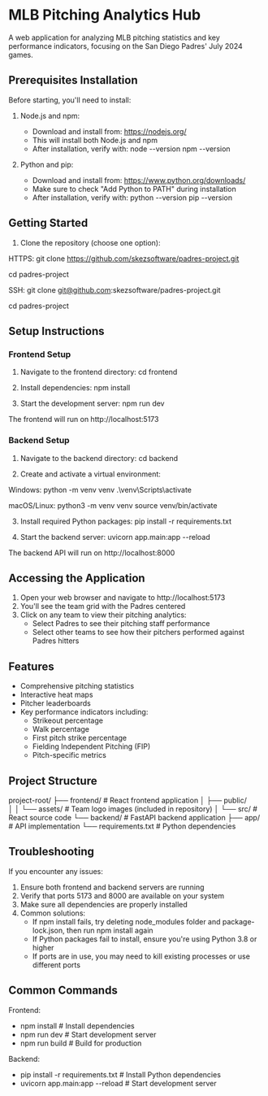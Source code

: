 # MLB Pitching Analytics Hub

A web application for analyzing MLB pitching statistics and key performance indicators, focusing on the San Diego Padres' July 2024 games.

## Prerequisites Installation

Before starting, you'll need to install:

1. Node.js and npm:
   - Download and install from: https://nodejs.org/
   - This will install both Node.js and npm
   - After installation, verify with:
     node --version
     npm --version

2. Python and pip:
   - Download and install from: https://www.python.org/downloads/
   - Make sure to check "Add Python to PATH" during installation
   - After installation, verify with:
     python --version
     pip --version

## Getting Started

1. Clone the repository (choose one option):

HTTPS:
git clone https://github.com/skezsoftware/padres-project.git

cd padres-project

SSH:
git clone git@github.com:skezsoftware/padres-project.git

cd padres-project


## Setup Instructions

### Frontend Setup

1. Navigate to the frontend directory:
cd frontend

2. Install dependencies:
npm install

3. Start the development server:
npm run dev

The frontend will run on http://localhost:5173

### Backend Setup

1. Navigate to the backend directory:
cd backend

2. Create and activate a virtual environment:

Windows:
python -m venv venv
.\venv\Scripts\activate

macOS/Linux:
python3 -m venv venv
source venv/bin/activate

3. Install required Python packages:
pip install -r requirements.txt

4. Start the backend server:
uvicorn app.main:app --reload

The backend API will run on http://localhost:8000

## Accessing the Application

1. Open your web browser and navigate to http://localhost:5173
2. You'll see the team grid with the Padres centered
3. Click on any team to view their pitching analytics:
   - Select Padres to see their pitching staff performance
   - Select other teams to see how their pitchers performed against Padres hitters

## Features
- Comprehensive pitching statistics
- Interactive heat maps
- Pitcher leaderboards
- Key performance indicators including:
  - Strikeout percentage
  - Walk percentage
  - First pitch strike percentage
  - Fielding Independent Pitching (FIP)
  - Pitch-specific metrics

## Project Structure

project-root/
├── frontend/          # React frontend application
│   ├── public/        
│   │   └── assets/    # Team logo images (included in repository)
│   └── src/           # React source code
└── backend/           # FastAPI backend application
    ├── app/           # API implementation
    └── requirements.txt # Python dependencies

## Troubleshooting

If you encounter any issues:

1. Ensure both frontend and backend servers are running
2. Verify that ports 5173 and 8000 are available on your system
3. Make sure all dependencies are properly installed
4. Common solutions:
   - If npm install fails, try deleting node_modules folder and package-lock.json, then run npm install again
   - If Python packages fail to install, ensure you're using Python 3.8 or higher
   - If ports are in use, you may need to kill existing processes or use different ports

## Common Commands

Frontend:
- npm install    # Install dependencies
- npm run dev    # Start development server
- npm run build  # Build for production

Backend:
- pip install -r requirements.txt  # Install Python dependencies
- uvicorn app.main:app --reload   # Start development server



